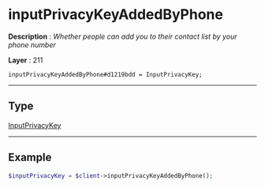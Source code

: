 # inputPrivacyKeyAddedByPhone

**Description** : *Whether people can add you to their contact list by your phone number*

**Layer** : 211

```tl
inputPrivacyKeyAddedByPhone#d1219bdd = InputPrivacyKey;
```

---

## Type

[InputPrivacyKey](type/InputPrivacyKey)

---

## Example

```php
$inputPrivacyKey = $client->inputPrivacyKeyAddedByPhone();
```